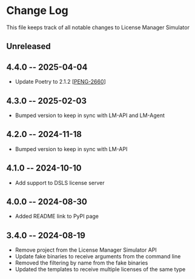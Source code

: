 # Change Log

This file keeps track of all notable changes to License Manager Simulator

## Unreleased


## 4.4.0 -- 2025-04-04
* Update Poetry to 2.1.2 [[PENG-2660](https://sharing.clickup.com/t/h/c/18022949/PENG-2660/74MSS3GD0FAHASJ)]

## 4.3.0 -- 2025-02-03
* Bumped version to keep in sync with LM-API and LM-Agent

## 4.2.0 -- 2024-11-18
* Bumped version to keep in sync with LM-API

## 4.1.0 -- 2024-10-10
* Add support to DSLS license server


## 4.0.0 -- 2024-08-30
* Added README link to PyPI page

## 3.4.0 -- 2024-08-19
* Remove project from the License Manager Simulator API
* Update fake binaries to receive arguments from the command line
* Removed the filtering by name from the fake binaries
* Updated the templates to receive multiple licenses of the same type
